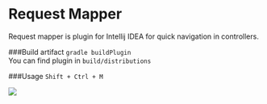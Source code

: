# Request Mapper
Request mapper is plugin for Intellij IDEA for quick navigation in controllers.

###Build artifact
```gradle buildPlugin```<br/>
You can find plugin in ```build/distributions```

###Usage
```Shift + Ctrl + M```

![](requestmapper.gif)